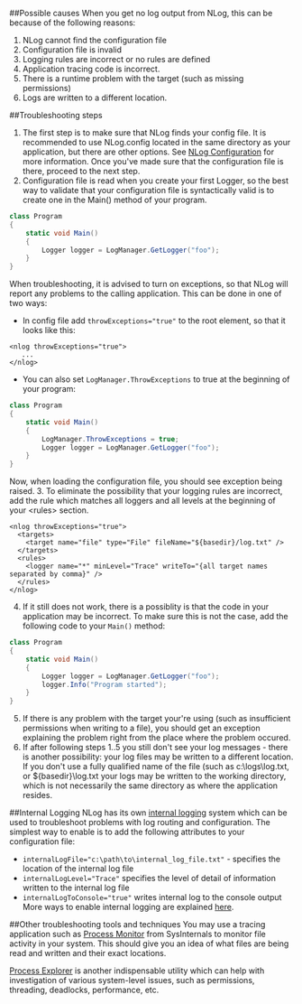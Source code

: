 ##Possible causes
When you get no log output from NLog, this can be because of the following reasons:
 1. NLog cannot find the configuration file
 2. Configuration file is invalid
 3. Logging rules are incorrect or no rules are defined
 4. Application tracing code is incorrect.
 5. There is a runtime problem with the target (such as missing permissions)
 6. Logs are written to a different location.

##Troubleshooting steps
 1. The first step is to make sure that NLog finds your config file. It is recommended to use NLog.config located in the same directory as your application, but there are other options. See [NLog Configuration](Configuration-file) for more information. Once you've made sure that the configuration file is there, proceed to the next step.
 2. Configuration file is read when you create your first Logger, so the best way to validate that your configuration file is syntactically valid is to create one in the Main() method of your program.
```csharp
class Program
{
    static void Main()
    {
        Logger logger = LogManager.GetLogger("foo");
    }
}
```
When troubleshooting, it is advised to turn on exceptions, so that NLog will report any problems to the calling application. This can be done in one of two ways:
  * In config file add `throwExceptions="true"` to the root element, so that it looks like this:
```
<nlog throwExceptions="true">
   ...
</nlog>
```
  * You can also set `LogManager.ThrowExceptions` to true at the beginning of your program:
```csharp
class Program
{
    static void Main()
    {
        LogManager.ThrowExceptions = true;
        Logger logger = LogManager.GetLogger("foo");
    }
}
```
Now, when loading the configuration file, you should see exception being raised.
 3. To eliminate the possibility that your logging rules are incorrect, add the rule which matches all loggers and all levels at the beginning of your \<rules> section.
```
<nlog throwExceptions="true">
  <targets>
    <target name="file" type="File" fileName="${basedir}/log.txt" />
  </targets>
  <rules>
    <logger name="*" minLevel="Trace" writeTo="{all target names separated by comma}" />
  </rules>
</nlog>
```
 4. If it still does not work, there is a possiblity is that the code in your application may be incorrect. To make sure this is not the case, add the following code to your `Main()` method:
```csharp
class Program
{
    static void Main()
    {
        Logger logger = LogManager.GetLogger("foo");
        logger.Info("Program started"); 
    }
}
```
 5. If there is any problem with the target your're using (such as insufficient permissions when writing to a file), you should get an exception explaining the problem right from the place where the problem occured.
 6. If after following steps 1..5 you still don't see your log messages - there is another possibility: your log files may be written to a different location. If you don't use a fully qualified name of the file (such as c:\logs\log.txt, or ${basedir}\log.txt your logs may be written to the working directory, which is not necessarily the same directory as where the application resides.

##Internal Logging
NLog has its own [internal logging](Internal-logging) system which can be used to troubleshoot problems with log routing and configuration. The simplest way to enable is to add the following attributes to your configuration file:

* `internalLogFile="c:\path\to\internal_log_file.txt"` - specifies the location of the internal log file
* `internalLogLevel="Trace"` specifies the level of detail of information written to the internal log file
* `internalLogToConsole="true"` writes internal log to the console output
More ways to enable internal logging are explained [here](Internal-logging).

##Other troubleshooting tools and techniques
You may use a tracing application such as [Process Monitor](http://technet.microsoft.com/en-us/sysinternals/bb896645.aspx) from SysInternals to monitor file activity in your system. This should give you an idea of what files are being read and written and their exact locations.

[Process Explorer](http://technet.microsoft.com/en-us/sysinternals/bb896653.aspx) is another indispensable utility which can help with investigation of various system-level issues, such as permissions, threading, deadlocks, performance, etc.